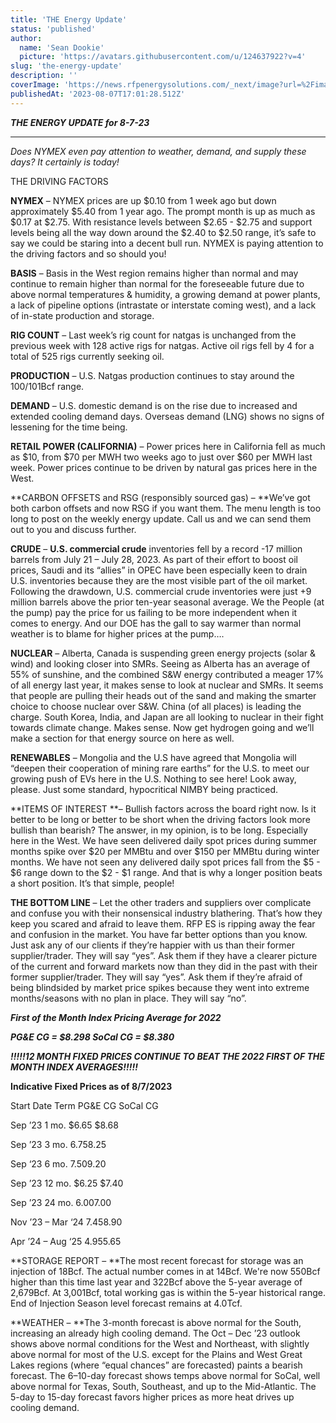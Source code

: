 ```yaml
---
title: 'THE Energy Update'
status: 'published'
author:
  name: 'Sean Dookie'
  picture: 'https://avatars.githubusercontent.com/u/124637922?v=4'
slug: 'the-energy-update'
description: ''
coverImage: 'https://news.rfpenergysolutions.com/_next/image?url=%2Fimages%2Frfp-brand-Y0Mz.png&w=1920&q=75'
publishedAt: '2023-08-07T17:01:28.512Z'
---
```


***THE ENERGY UPDATE for 8-7-23***

---

*Does NYMEX even pay attention to weather, demand, and supply these days? It certainly is today!*

THE DRIVING FACTORS

**NYMEX** – NYMEX prices are up $0.10 from 1 week ago but down approximately $5.40 from 1 year ago. The prompt month is up as much as $0.17 at $2.75. With resistance levels between $2.65 - $2.75 and support levels being all the way down around the $2.40 to $2.50 range, it’s safe to say we could be staring into a decent bull run. NYMEX is paying attention to the driving factors and so should you!

**BASIS** – Basis in the West region remains higher than normal and may continue to remain higher than normal for the foreseeable future due to above normal temperatures & humidity, a growing demand at power plants, a lack of pipeline options (intrastate or interstate coming west), and a lack of in-state production and storage.

**RIG COUNT** – Last week’s rig count for natgas is unchanged from the previous week with 128 active rigs for natgas. Active oil rigs fell by 4 for a total of 525 rigs currently seeking oil.

**PRODUCTION** – U.S. Natgas production continues to stay around the 100/101Bcf range.

**DEMAND** – U.S. domestic demand is on the rise due to increased and extended cooling demand days. Overseas demand (LNG) shows no signs of lessening for the time being.

**RETAIL POWER (CALIFORNIA)** – Power prices here in California fell as much as $10, from $70 per MWH two weeks ago to just over $60 per MWH last week. Power prices continue to be driven by natural gas prices here in the West.

\*\*CARBON OFFSETS and RSG (responsibly sourced gas) – \*\*We’ve got both carbon offsets and now RSG if you want them. The menu length is too long to post on the weekly energy update. Call us and we can send them out to you and discuss further.

**CRUDE** – **U.S. commercial crude** inventories fell by a record -17 million barrels from July 21 – July 28, 2023. As part of their effort to boost oil prices, Saudi and its “allies” in OPEC have been especially keen to drain U.S. inventories because they are the most visible part of the oil market. Following the drawdown, U.S. commercial crude inventories were just +9 million barrels above the prior ten-year seasonal average. We the People (at the pump) pay the price for us failing to be more independent when it comes to energy. And our DOE has the gall to say warmer than normal weather is to blame for higher prices at the pump….

**NUCLEAR** – Alberta, Canada is suspending green energy projects (solar & wind) and looking closer into SMRs. Seeing as Alberta has an average of 55% of sunshine, and the combined S&W energy contributed a meager 17% of all energy last year, it makes sense to look at nuclear and SMRs. It seems that people are pulling their heads out of the sand and making the smarter choice to choose nuclear over S&W. China (of all places) is leading the charge. South Korea, India, and Japan are all looking to nuclear in their fight towards climate change. Makes sense. Now get hydrogen going and we’ll make a section for that energy source on here as well.

**RENEWABLES** – Mongolia and the U.S have agreed that Mongolia will “deepen their cooperation of mining rare earths” for the U.S. to meet our growing push of EVs here in the U.S. Nothing to see here! Look away, please. Just some standard, hypocritical NIMBY being practiced.

\*\*ITEMS OF INTEREST \*\*– Bullish factors across the board right now. Is it better to be long or better to be short when the driving factors look more bullish than bearish? The answer, in my opinion, is to be long. Especially here in the West. We have seen delivered daily spot prices during summer months spike over $20 per MMBtu and over $150 per MMBtu during winter months. We have not seen any delivered daily spot prices fall from the $5 - $6 range down to the $2 - $1 range. And that is why a longer position beats a short position. It’s that simple, people!

**THE BOTTOM LINE** – Let the other traders and suppliers over complicate and confuse you with their nonsensical industry blathering. That’s how they keep you scared and afraid to leave them. RFP ES is ripping away the fear and confusion in the market. You have far better options than you know. Just ask any of our clients if they’re happier with us than their former supplier/trader. They will say “yes”. Ask them if they have a clearer picture of the current and forward markets now than they did in the past with their former supplier/trader. They will say “yes”. Ask them if they’re afraid of being blindsided by market price spikes because they went into extreme months/seasons with no plan in place. They will say “no”.

***First of the Month Index Pricing Average for 2022***

***PG&E CG = $8.298 SoCal CG = $8.380***

***!!!!!12 MONTH FIXED PRICES CONTINUE TO BEAT THE 2022 FIRST OF THE MONTH INDEX AVERAGES!!!!!***

**Indicative Fixed Prices as of 8/7/2023**

Start Date Term PG&E CG SoCal CG

Sep ’23 1 mo. $6.65 $8.68

Sep ’23 3 mo. $6.75 $8.25

Sep ‘23 6 mo. $7.50 $9.20

Sep ’23 12 mo. $6.25 $7.40

Sep ’23 24 mo. $6.00 $7.00

Nov ’23 – Mar ‘24 $7.45 $8.90

Apr ’24 – Aug ‘25 $4.95 $5.65

\*\*STORAGE REPORT – \*\*The most recent forecast for storage was an injection of 18Bcf. The actual number comes in at 14Bcf. We're now 550Bcf higher than this time last year and 322Bcf above the 5-year average of 2,679Bcf. At 3,001Bcf, total working gas is within the 5-year historical range. End of Injection Season level forecast remains at 4.0Tcf.

\*\*WEATHER – \*\*The 3-month forecast is above normal for the South, increasing an already high cooling demand. The Oct – Dec ’23 outlook shows above normal conditions for the West and Northeast, with slightly above normal for most of the U.S. except for the Plains and West Great Lakes regions (where “equal chances” are forecasted) paints a bearish forecast. The 6–10-day forecast shows temps above normal for SoCal, well above normal for Texas, South, Southeast, and up to the Mid-Atlantic. The 5-day to 15-day forecast favors higher prices as more heat drives up cooling demand.

